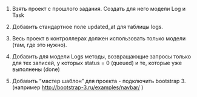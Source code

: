 1. Взять проект с прошлого задания. Создать для него модели Log и Task

2. Добавить стандартное поле updated_at для таблицы logs.

3. Весь проект в контроллерах должен использовать только модели (там, где это нужно).

4. Добавить для модели Logs методы, возвращающие запросы только для тех записей, у которых status = 0 (queued) и те, которые уже выполнены (done)

5. Добавить “мастер шаблон” для проекта - подключить bootstrap 3. (например http://bootstrap-3.ru/examples/navbar/ )
